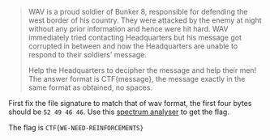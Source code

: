 > WAV is a proud soldier of Bunker 8, responsible for defending the west border of his country. They were attacked by the enemy at night without any prior information and hence were hit hard. WAV immediately tried contacting Headquarters but his message got corrupted in between and now the Headquarters are unable to respond to their soldiers' message.
> 
> Help the Headquarters to decipher the message and help their men! The answer format is CTF{message}, the message exactly in the same format as obtained, no spaces.

First fix the file signature to match that of wav format, the first four bytes should be `52 49 46 46`. Use this [spectrum analyser](https://academo.org/demos/spectrum-analyzer/) to get the flag.

The flag is `CTF{WE-NEED-REINFORCEMENTS}`
